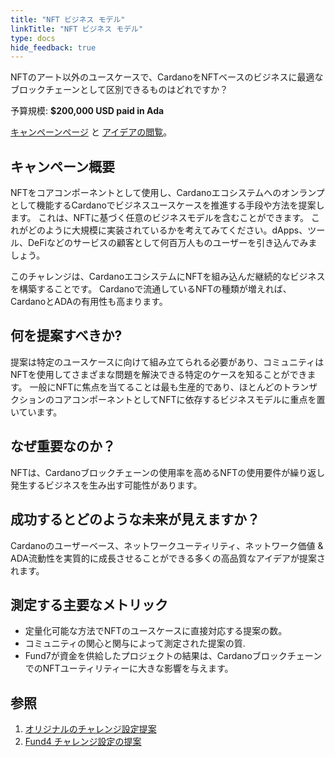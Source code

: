 ```yaml
---
title: "NFT ビジネス モデル"
linkTitle: "NFT ビジネス モデル"
type: docs
hide_feedback: true
---
```

NFTのアート以外のユースケースで、CardanoをNFTベースのビジネスに最適なブロックチェーンとして区別できるものはどれですか？

予算規模: **$200,000 USD paid in Ada**

[キャンペーンページ](https://cardano.ideascale.com/a/campaign-home/26115) と [アイデアの閲覧](https://cardano.ideascale.com/a/ideas/top/campaign-filter/byids/campaigns/26115/stage/unspecified)。

## キャンペーン概要

NFTをコアコンポーネントとして使用し、Cardanoエコシステムへのオンランプとして機能するCardanoでビジネスユースケースを推進する手段や方法を提案します。 これは、NFTに基づく任意のビジネスモデルを含むことができます。 これがどのように大規模に実装されているかを考えてみてください。dApps、ツール、DeFiなどのサービスの顧客として何百万人ものユーザーを引き込んでみましょう。

このチャレンジは、CardanoエコシステムにNFTを組み込んだ継続的なビジネスを構築することです。 Cardanoで流通しているNFTの種類が増えれば、CardanoとADAの有用性も高まります。

## 何を提案すべきか?

提案は特定のユースケースに向けて組み立てられる必要があり、コミュニティはNFTを使用してさまざまな問題を解決できる特定のケースを知ることができます。 一般にNFTに焦点を当てることは最も生産的であり、ほとんどのトランザクションのコアコンポーネントとしてNFTに依存するビジネスモデルに重点を置いています。

## なぜ重要なのか？

NFTは、Cardanoブロックチェーンの使用率を高めるNFTの使用要件が繰り返し発生するビジネスを生み出す可能性があります。

## 成功するとどのような未来が見えますか？

Cardanoのユーザーベース、ネットワークユーティリティ、ネットワーク価値 & ADA流動性を実質的に成長させることができる多くの高品質なアイデアが提案されます。

## 測定する主要なメトリック

- 定量化可能な方法でNFTのユースケースに直接対応する提案の数。
- コミュニティの関心と関与によって測定された提案の質.
- Fund7が資金を供給したプロジェクトの結果は、CardanoブロックチェーンでのNFTユーティリティーに大きな影響を与えます。
## 参照

1. [オリジナルのチャレンジ設定提案](https://cardano.ideascale.com/a/dtd/NFT-Business-models/352815-48088)
2. [Fund4 チャレンジ設定の提案](https://cardano.ideascale.com/a/dtd/Atala-PRISM-DID-Mass-Scale-Adoption/334524-48088)